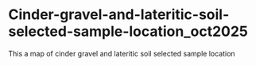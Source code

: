 # Cinder-gravel-and-lateritic-soil-selected-sample-location_oct2025
This a map of cinder gravel and lateritic soil selected sample location
